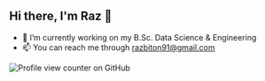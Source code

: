 ## Hi there, I'm Raz 👋


- 🔭 I’m currently working on my B.Sc. Data Science & Engineering
- 📫 You can reach me through razbiton91@gmail.com

![Profile view counter on GitHub](https://komarev.com/ghpvc/?username=its-Raz&label=PROFILE+VIEWS&style=for-the-badge)

